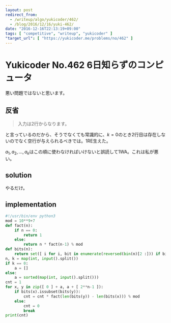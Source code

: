 ```yaml
---
layout: post
redirect_from:
  - /writeup/algo/yukicoder/462/
  - /blog/2016/12/16/yuki-462/
date: "2016-12-16T22:13:19+09:00"
tags: [ "competitive", "writeup", "yukicoder" ]
"target_url": [ "https://yukicoder.me/problems/no/462" ]
---
```


# Yukicoder No.462 6日知らずのコンピュータ

悪い問題ではないと思います。

## 反省

>   入力は2行からなります。

と言っているのだから、そうでなくても常識的に、$k = 0$のとき$2$行目は存在しないのでなく空行が与えられるべきでは。$1$RE生えた。

$a_1, a_2, \dots, a_k$はこの順に使わなければいけないと誤読して$1$WA。これは私が悪い。

## solution

やるだけ。

## implementation

``` python
#!/usr/bin/env python3
mod = 10**9+7
def fact(n):
    if n == 0:
        return 1
    else:
        return n * fact(n-1) % mod
def bits(n):
    return set([ i for i, bit in enumerate(reversed(bin(n)[2 :])) if bit == '1' ])
n, k = map(int, input().split())
if k == 0:
    a = []
else:
    a = sorted(map(int, input().split()))
cnt = 1
for x, y in zip([ 0 ] + a, a + [ 2**n-1 ]):
    if bits(x).issubset(bits(y)):
        cnt = cnt * fact(len(bits(y)) - len(bits(x))) % mod
    else:
        cnt = 0
        break
print(cnt)
```
